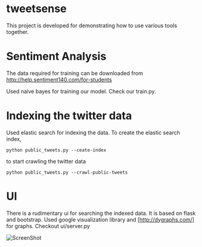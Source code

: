 tweetsense
==========

This project is developed for demonstrating how to use various tools together.

Sentiment Analysis
==================

The data required for training can be downloaded from http://help.sentiment140.com/for-students

Used naive bayes for training our model. Check our train.py. 

Indexing the twitter data
=========================

Used elastic search for indexing the data. To create the elastic search index, 

```
python public_tweets.py --ceate-index
```

to start crawling the twitter data 

```
python public_tweets.py --crawl-public-tweets
````

UI
==

There is a rudimentary ui for searching the indexed data. It is based on flask and bootstrap. Used google visualization library and [http://dygraphs.com/] for graphs. Checkout ui/server.py

![ScreenShot](http://static.sairahul.com/tweetsense_1.png)
